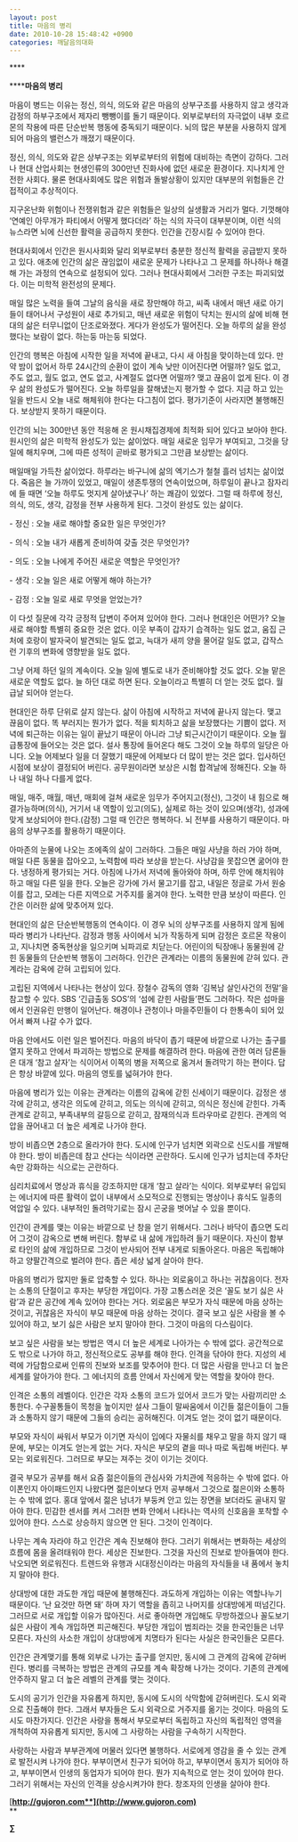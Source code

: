 ```yaml
---
layout: post
title: 마음의 병리
date: 2010-10-28 15:48:42 +0900
categories: 깨달음의대화
---
```

****<P class=HStyle0>

 ******마음의 병리**</P> <P class=HStyle0>  
</P> <P class=HStyle0>마음이 병드는 이유는 정신, 의식, 의도와 같은 마음의 상부구조를 사용하지 않고 생각과 감정의 하부구조에서 제자리 뺑뺑이를 돌기 때문이다. 외부로부터의 자극없이 내부 호르몬의 작용에 따른 단순반복 행동에 중독되기 때문이다. 뇌의 많은 부분을 사용하지 않게 되어 마음의 밸런스가 깨졌기 때문이다.</P> <P class=HStyle0>  
</P> <P class=HStyle0>정신, 의식, 의도와 같은 상부구조는 외부로부터의 위험에 대비하는 측면이 강하다. 그러나 현대 산업사회는 현생인류의 300만년 진화사에 없던 새로운 환경이다. 지나치게 안전한 사회다. 물론 현대사회에도 많은 위험과 돌발상황이 있지만 대부분의 위험들은 간접적이고 추상적이다. </P> <P class=HStyle0>  
</P> <P class=HStyle0>지구온난화 위험이나 전쟁위험과 같은 위험들은 일상의 실생활과 거리가 멀다. 기껏해야 ‘연예인 아무개가 파티에서 어떻게 했다더라’ 하는 식의 자극이 대부분이며, 이런 식의 뉴스라면 뇌에 신선한 활력을 공급하지 못한다. 인간을 긴장시킬 수 있어야 한다.</P> <P class=HStyle0>  
</P> <P class=HStyle0>현대사회에서 인간은 원시사회와 달리 외부로부터 충분한 정신적 활력을 공급받지 못하고 있다. 애초에 인간의 삶은 끊임없이 새로운 문제가 나타나고 그 문제를 하나하나 해결해 가는 과정의 연속으로 설정되어 있다. 그러나 현대사회에서 그러한 구조는 파괴되었다. 이는 미학적 완전성의 문제다.</P> <P class=HStyle0>  
</P> <P class=HStyle0>매일 많은 노력을 들여 그날의 음식을 새로 장만해야 하고, 씨족 내에서 매년 새로 아기들이 태어나서 구성원이 새로 추가되고, 매년 새로운 위험이 닥치는 원시의 삶에 비해 현대의 삶은 터무니없이 단조로와졌다. 게다가 완성도가 떨어진다. 오늘 하루의 삶을 완성했다는 보람이 없다. 하는둥 마는둥 되었다. </P> <P class=HStyle0>  
</P> <P class=HStyle0>인간의 행복은 아침에 시작한 일을 저녁에 끝내고, 다시 새 아침을 맞이하는데 있다. 만약 밤이 없어서 하루 24시간의 순환이 없이 계속 낮만 이어진다면 어떨까? 일도 없고, 주도 없고, 월도 없고, 연도 없고, 사계절도 없다면 어떨까? 맺고 끊음이 없게 된다. 이 경우 삶의 완성도가 떨어진다. 오늘 하루일을 잘해냈는지 평가할 수 없다. 지금 하고 있는 일을 반드시 오늘 내로 해체워야 한다는 다그침이 없다. 평가기준이 사라지면 불행해진다. 보상받지 못하기 때문이다.</P> <P class=HStyle0>  
</P> <P class=HStyle0>인간의 뇌는 300만년 동안 적응해 온 원시채집경제에 최적화 되어 있다고 보아야 한다. 원시인의 삶은 미학적 완성도가 있는 삶이었다. 매일 새로운 임무가 부여되고, 그것을 당일에 해치우며, 그에 따른 성적이 곧바로 평가되고 그만큼 보상받는 삶이다. </P> <P class=HStyle0>  
</P> <P class=HStyle0>매일매일 가득찬 삶이었다. 하루라는 바구니에 삶의 엑기스가 철철 흘러 넘치는 삶이었다. 죽음은 늘 가까이 있었고, 매일이 생존투쟁의 연속이었으며, 하루일이 끝나고 잠자리에 들 때면 ‘오늘 하루도 멋지게 살아냈구나’ 하는 쾌감이 있었다. 그럴 때 하루에 정신, 의식, 의도, 생각, 감정을 전부 사용하게 된다. 그것이 완성도 있는 삶이다. </P> <P class=HStyle0>  
</P> <P class=HStyle0>- 정신 : 오늘 새로 해야할 중요한 일은 무엇인가?</P> <P class=HStyle0>- 의식 : 오늘 내가 새롭게 준비하여 갖출 것은 무엇인가? </P> <P class=HStyle0>- 의도 : 오늘 나에게 주어진 새로운 역할은 무엇인가?</P> <P class=HStyle0>- 생각 : 오늘 일은 새로 어떻게 해야 하는가?</P> <P class=HStyle0>- 감정 : 오늘 일로 새로 무엇을 얻었는가?</P> <P class=HStyle0>  
</P> <P class=HStyle0>이 다섯 질문에 각각 긍정적 답변이 주어져 있어야 한다. 그러나 현대인은 어떤가? 오늘 새로 해야할 특별히 중요한 것은 없다. 이웃 부족이 갑자기 습격하는 일도 없고, 움집 근처에 호랑이 발자국이 발견되는 일도 없고, 늑대가 새끼 양을 물어갈 일도 없고, 갑작스런 기후의 변화에 영향받을 일도 없다. </P> <P class=HStyle0>  
</P> <P class=HStyle0>그냥 어제 하던 일의 계속이다. 오늘 일에 별도로 내가 준비해야할 것도 없다. 오늘 맡은 새로운 역할도 없다. 늘 하던 대로 하면 된다. 오늘이라고 특별히 더 얻는 것도 없다. 월급날 되어야 얻는다. </P> <P class=HStyle0>  
</P> <P class=HStyle0>현대인은 하루 단위로 살지 않는다. 삶이 아침에 시작하고 저녁에 끝나지 않는다. 맺고 끊음이 없다. 똑 부러지는 뭔가가 없다. 적을 퇴치하고 삶을 보장했다는 기쁨이 없다. 저녁에 퇴근하는 이유는 일이 끝났기 때문이 아니라 그냥 퇴근시간이기 때문이다. 오늘 월급통장에 들어오는 것은 없다. 설사 통장에 들어온다 해도 그것이 오늘 하루의 일당은 아니다. 오늘 어제보다 일을 더 잘했기 때문에 어제보다 더 많이 받는 것은 없다. 입사하던 시점에 보상이 결정되어 버린다. 공무원이라면 보상은 시험 합격날에 정해진다. 오늘 하나 내일 하나 다를게 없다.</P> <P class=HStyle0>  
</P> <P class=HStyle0>매일, 매주, 매월, 매년, 매회에 걸쳐 새로운 임무가 주어지고(정신), 그것이 내 힘으로 해결가능하며(의식), 거기서 내 역할이 있고(의도), 실제로 하는 것이 있으며(생각), 성과에 맞게 보상되어야 한다.(감정) 그럴 때 인간은 행복하다. 뇌 전부를 사용하기 때문이다. 마음의 상부구조를 활용하기 때문이다. </P> <P class=HStyle0>  
</P> <P class=HStyle0>아마존의 눈물에 나오는 조에족의 삶이 그러하다. 그들은 매일 사냥을 하러 가야 하며, 매일 다른 동물을 잡아오고, 노력함에 따라 보상을 받는다. 사냥감을 못잡으면 굶어야 한다. 냉정하게 평가되는 거다. 아침에 나가서 저녁에 돌아와야 하며, 하루 안에 해치워야 하고 매일 다른 일을 한다. 오늘은 강가에 가서 물고기를 잡고, 내일은 정글로 가서 원숭이를 잡고, 모레는 다른 지역으로 거주지를 옮겨야 한다. 노력한 만큼 보상이 따른다. 인간은 이러한 삶에 맞추어져 있다.</P> <P class=HStyle0>  
</P> <P class=HStyle0>현대인의 삶은 단순반복행동의 연속이다. 이 경우 뇌의 상부구조를 사용하지 않게 됨에 따라 병리가 나타난다. 감정과 행동 사이에서 뇌가 작동하게 되며 감정은 호르몬 작용이고, 지나치면 중독현상을 일으키며 뇌파괴로 치닫는다. 어린이의 틱장애나 동물원에 갇힌 동물들의 단순반복 행동이 그러하다. 인간은 관계라는 이름의 동물원에 갇혀 있다. 관계라는 감옥에 갇혀 고립되어 있다.</P> <P class=HStyle0>  
</P> <P class=HStyle0>고립된 지역에서 나타나는 현상이 있다. 장철수 감독의 영화 ‘김복남 살인사건의 전말’을 참고할 수 있다. SBS ‘긴급출동 SOS’의 ‘섬에 갇힌 사람들’편도 그러하다. 작은 섬마을에서 인권유린 만행이 일어난다. 해경이나 관청이나 마을주민들이 다 한통속이 되어 있어서 빠져 나갈 수가 없다.</P> <P class=HStyle0>  
</P> <P class=HStyle0>마음 안에서도 이런 일은 벌어진다. 마음의 바닥이 좁기 때문에 바깥으로 나가는 출구를 열지 못하고 안에서 파괴하는 방법으로 문제를 해결하려 한다. 마음에 관한 여러 담론들은 대개 ‘참고 살자’는 식이어서 이쪽의 병을 저쪽으로 옮겨서 돌려막기 하는 편이다. 답은 항상 바깥에 있다. 마음의 영토를 넓혀가야 한다.</P> <P class=HStyle0></P> <P class=HStyle0>마음에 병리가 있는 이유는 관계라는 이름의 감옥에 갇힌 신세이기 때문이다. 감정은 생각에 갇히고, 생각은 의도에 갇히고, 의도는 의식에 갇히고, 의식은 정신에 갇힌다. 가족관계로 갇히고, 부족내부의 갈등으로 갇히고, 잠재의식과 트라우마로 갇힌다. 관계의 억압을 끊어내고 더 높은 세계로 나가야 한다. </P> <P class=HStyle0>  
</P> <P class=HStyle0>방이 비좁으면 2층으로 올라가야 한다. 도시에 인구가 넘치면 외곽으로 신도시를 개발해야 한다. 방이 비좁은데 참고 산다는 식이라면 곤란하다. 도시에 인구가 넘치는데 주차단속만 강화하는 식으로는 곤란하다. </P> <P class=HStyle0>  
</P> <P class=HStyle0>심리치료에서 명상과 휴식을 강조하지만 대개 ‘참고 살라’는 식이다. 외부로부터 유입되는 에너지에 따른 활력이 없이 내부에서 소모적으로 진행되는 명상이나 휴식도 일종의 억압일 수 있다. 내부적인 돌려막기로는 잠시 곤궁을 벗어날 수 있을 뿐이다.</P> <P class=HStyle0>  
</P> <P class=HStyle0>인간이 관계를 맺는 이유는 바깥으로 난 창을 얻기 위해서다. 그러나 바닥이 좁으면 도리어 그것이 감옥으로 변해 버린다. 함부로 내 삶에 개입하려 들기 때문이다. 자신이 함부로 타인의 삶에 개입하므로 그것이 반사되어 전부 내게로 되돌아온다. 마음은 독립해야 하고 양팔간격으로 벌려야 한다. 좁은 세상 넓게 살아야 한다.</P> <P class=HStyle0>  
</P> <P class=HStyle0>마음의 병리가 많지만 둘로 압축할 수 있다. 하나는 외로움이고 하나는 귀찮음이다. 전자는 소통의 단절이고 후자는 부당한 개입이다. 가장 고통스러운 것은 ‘꼴도 보기 싫은 사람’과 같은 공간에 계속 있어야 한다는 거다. 외로움은 부모가 자식 때문에 마음 상하는 것이고, 귀찮음은 자식이 부모 때문에 마음 상하는 것이다. 결국 보고 싶은 사람을 볼 수 있어야 하고, 보기 싫은 사람은 보지 말아야 한다. 그것이 마음의 다스림이다.</P> <P class=HStyle0>  
</P> <P class=HStyle0>보고 싶은 사람을 보는 방법은 역시 더 높은 세계로 나아가는 수 밖에 없다. 공간적으로도 밖으로 나가야 하고, 정신적으로도 공부를 해야 한다. 인격을 닦아야 한다. 지성의 세력에 가담함으로써 인류의 진보와 보조를 맞추어야 한다. 더 많은 사람을 만나고 더 높은 세계를 알아가야 한다. 그 에너지의 흐름 안에서 자신에게 맞는 역할을 찾아야 한다. </P> <P class=HStyle0>  
</P> <P class=HStyle0>인격은 소통의 레벨이다. 인간은 각자 소통의 코드가 있어서 코드가 맞는 사람끼리만 소통한다. 수구꼴통들이 목청을 높이지만 설사 그들이 말싸움에서 이긴들 젊은이들이 그들과 소통하지 않기 때문에 그들의 승리는 공허해진다. 이겨도 얻는 것이 없기 때문이다. </P> <P class=HStyle0>  
</P> <P class=HStyle0>부모와 자식이 싸워서 부모가 이기면 자식이 입에다 자물쇠를 채우고 말을 하지 않기 때문에, 부모는 이겨도 얻는게 없는 거다. 자식은 부모의 곁을 떠나 따로 독립해 버린다. 부모는 외로워진다. 그러므로 부모는 져주는 것이 이기는 것이다. </P> <P class=HStyle0>  
</P> <P class=HStyle0>결국 부모가 공부를 해서 요즘 젊은이들의 관심사와 가치관에 적응하는 수 밖에 없다. 아이폰인지 아이패드인지 나왔다면 젊은이보다 먼저 공부해서 그것으로 젊은이와 소통하는 수 밖에 없다. 홍대 앞에서 젊은 남녀가 부둥켜 안고 있는 장면을 보더라도 골내지 말아야 한다. 민감한 센서를 켜서 그러한 변화 안에서 나타나는 역사의 신호음을 포착할 수 있어야 한다. 스스로 상승하지 않으면 안 된다. 그것이 인격이다.</P> <P class=HStyle0>  
</P> <P class=HStyle0>나무는 계속 자라야 하고 인간은 계속 진보해야 한다. 그러기 위해서는 변화하는 세상의 흐름에 몸을 올려태워야 한다. 세상은 진보한다. 그것을 자신의 진보로 받아들여야 한다. 낙오되면 외로워진다. 트렌드와 유행과 시대정신이라는 마음의 자식들을 내 품에서 놓치지 말아야 한다.</P> <P class=HStyle0>  
</P> <P class=HStyle0>상대방에 대한 과도한 개입 때문에 불행해진다. 과도하게 개입하는 이유는 역할나누기 때문이다. ‘난 요것만 하면 돼’ 하며 자기 역할을 좁히고 나머지를 상대방에게 떠넘긴다. 그러므로 서로 개입할 이유가 많아진다. 서로 좋아하면 개입해도 무방하겠으나 꼴도보기 싫은 사람이 계속 개입하면 피곤해진다. 부당한 개입이 범죄라는 것을 한국인들은 너무 모른다. 자신의 사소한 개입이 상대방에게 치명타가 된다는 사실은 한국인들은 모른다. </P> <P class=HStyle0>  
</P> <P class=HStyle0>인간은 관계맺기를 통해 외부로 나가는 출구를 얻지만, 동시에 그 관계의 감옥에 갇혀버린다. 병리를 극복하는 방법은 관계의 규모를 계속 확장해 나가는 것이다. 기존의 관계에 안주하지 말고 더 높은 레벨의 관계를 맺는 것이다. </P> <P class=HStyle0>  
</P> <P class=HStyle0>도시의 공기가 인간을 자유롭게 하지만, 동시에 도시의 삭막함에 갇혀버린다. 도시 외곽으로 진출해야 한다. 그래서 부자들은 도시 외곽으로 거주지를 옮기는 것이다. 마음의 도시도 마찬가지다. 인간은 사랑을 통해서 부모로부터 독립하고 자신의 독립적인 영역을 개척하여 자유롭게 되지만, 동시에 그 사랑하는 사람을 구속하기 시작한다. </P> <P class=HStyle0>  
</P> <P class=HStyle0>사랑하는 사람과 부부관계에 머물러 있다면 불행하다. 서로에게 영감을 줄 수 있는 관계로 발전시켜 나가야 한다. 부부이면서 친구가 되어야 하고, 부부이면서 동지가 되어야 하고, 부부이면서 인생의 동업자가 되어야 한다. 뭔가 지속적으로 얻는 것이 있어야 한다. 그러기 위해서는 자신의 인격을 상승시켜가야 한다. 창조자의 인생을 살아야 한다. </P> 









[**http://gujoron.com**](http://www.gujoron.com)**  
** 

**∑**